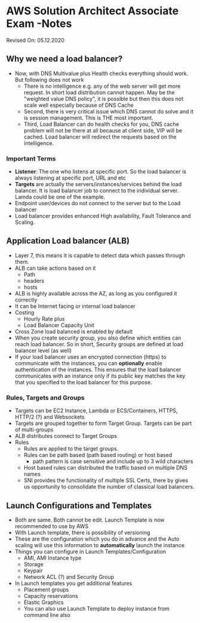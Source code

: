# AWS Solution Architect Associate Exam -Notes

Revised On: 05.12.2020

## Why we need a load balancer?

* Now, with DNS Multivalue plus Health checks everything should work. But following does not work
  * There is no intelligence e.g. any of the web server will get more request. In short load distribution cannot happen. May be the "weighted value DNS policy", it is possible but then this does not scale well especially because of DNS Cache
  * Second, there is very critical issue which DNS cannot do solve and it is session management. This is THE most important.
  * Third, Load Balancer can do health checks for you, DNS cache problem will not be there at all because at client side, VIP will be cached. Load balancer will redirect the requests based on the intelligence.

### Important Terms

* **Listener**: The one who listens at specific port. So the load balancer is always listening at specific port, URL and etc
* **Targets** are actually the servers/instances/services behind the load balancer. It is load balancer job to connect to the individual server. Lamda could be one of the example.
* Endpoint user/devices do not connect to the server but to the Load balancer
* Load balancer provides enhanced High availability, Fault Tolerance and Scaling.

## Application Load balancer (ALB)

* Layer 7, this means it is capable to detect data which passes through them.
* ALB can take actions based on it
  * Path
  * headers
  * hosts
* ALB is highly available across the AZ, as long as you configured it correctly
* It can be Internet facing or internal load balancer
* Costing
  * Hourly Rate plus
  * Load Balancer Capacity Unit
* Cross Zone load balanced is enabled by default
* When you create security group, you also define which entities can reach load balancer. So in short, Security groups are defined at load balancer level (as well)
* If your load balancer uses an encrypted connection (https) to communicate with the instances, you can **optionally** enable authentication of the instances. This ensures that the load balancer communicates with an instance only if its public key matches the key that you specified to the load balancer for this purpose.

### Rules, Targets and Groups

* Targets can be EC2 Instance, Lambda or ECS/Containers, HTTPS, HTTP/2 (?) and Websockets
* Targets are grouped together to form Target Group. Targets can be part of multi-groups
* ALB distributes connect to Target Groups
* Rules
  * Rules are applied to the target groups.
  * Rules can be path based (path based routing) or host based
    * path pattern is case sensitive and include up to 3 wild characters
  * Host based rules can distributed the traffic based on multiple DNS names
  * SNI provides the functionality of multiple SSL Certs, there by gives us opportunity to consolidate the number of classical load balancers.

## Launch Configurations and Templates

* Both are same. Both cannot be edit. Launch Template is now recommended to use by AWS
* With Launch template, there is possibility of versioning
* These are the configuration which you do in advance and the Auto scaling will use this information to **automatically** launch the instance
* Things you can configure in Launch Templates/Configuration
  * AMI, AMI Instance type
  * Storage
  * Keypair
  * Network ACL (?) and Security Group
* In Launch templates you get additional features
  * Placement groups
  * Capacity reservations
  * Elastic Graphics
  * You can also use Launch Template to deploy instance from command line also
  